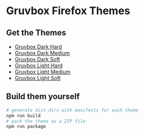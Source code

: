 # Gruvbox Firefox Themes

## Get the Themes

* [Gruvbox Dark Hard](https://addons.mozilla.org/firefox/addon/gruvbox-d-h/)
* [Gruvbox Dark Medium](https://addons.mozilla.org/firefox/addon/gruvbox-d-m/)
* [Gruvbox Dark Soft](https://addons.mozilla.org/firefox/addon/gruvbox-d-s/)
* [Gruvbox Light Hard](https://addons.mozilla.org/firefox/addon/gruvbox-light-hard/)
* [Gruvbox Light Medium](https://addons.mozilla.org/firefox/addon/gruvbox-light-medium/)
* [Gruvbox Light Soft](https://addons.mozilla.org/firefox/addon/gruvbox-light-soft/)

## Build them yourself

```sh
# generate dist dirs with manifests for each theme
npm run build
# pack the theme as a ZIP file
npm run package
```
